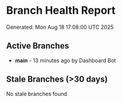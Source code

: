 # Branch Health Report
Generated: Mon Aug 18 17:08:00 UTC 2025

## Active Branches
- **main** - 13 minutes ago by Dashboard Bot

## Stale Branches (>30 days)
No stale branches found

